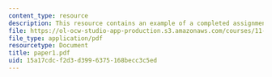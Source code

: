 ```yaml
---
content_type: resource
description: This resource contains an example of a completed assignment.
file: https://ol-ocw-studio-app-production.s3.amazonaws.com/courses/11-800-doctoral-research-seminar-knowledge-in-the-public-arena-spring-2007/15a17cdcf2d3d3996375168becc3c5ed_paper1.pdf
file_type: application/pdf
resourcetype: Document
title: paper1.pdf
uid: 15a17cdc-f2d3-d399-6375-168becc3c5ed
---
```

